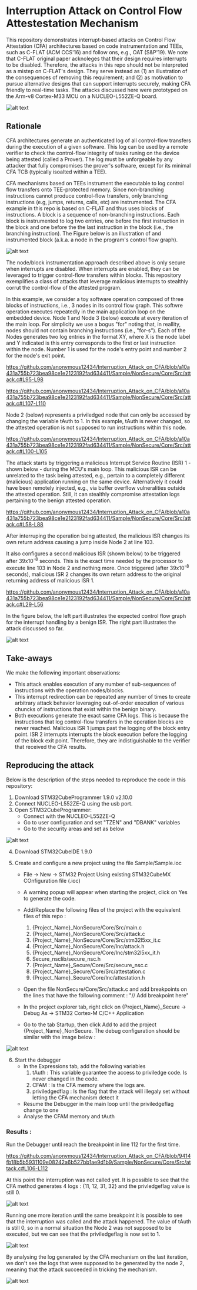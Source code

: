 # Interruption Attack on Control Flow Attestestation Mechanism

This repository demonstrates interrupt-based attacks on Control Flow Attestation (CFA) architectures based on code instrumentation and TEEs, such as C-FLAT (ACM CCS'16) and follow ons, e.g., OAT (S&P'19).
We note that C-FLAT original paper acknoleges that their design requires interrupts to be disabled.
Therefore, the attacks in this repo should not be interpreted as a mistep on C-FLAT's design.
They serve instead as (1) an illustration of the consequences of removing this requirement; and (2) as motivation to pursue alternative designs that can support interrupts securely, making CFA friendly to real-time tasks.
The attacks discussed here were prototyped on the Arm-v8 Cortex-M33 MCU on a NUCLEO-L552ZE-Q board.

![alt text](imgs/nucle_l552ze-q2.jpg )

## Rationale

CFA architectures generate an authenticated log of all control-flow transfers during the execution of a given software.
This log can be used by a remote verifier to check the control-flow integrity of tasks runing on the device being attested (called a Prover).
The log must be unforgeable by any attacker that fully compromises the prover's software, except for its minimal CFA TCB (typically isoalted within a TEE).

CFA mechanisms based on TEEs instrument the executable to log control flow transfers onto TEE-protected memory.
Since non-branching instructions cannot produce control-flow transfers, only branching instructions (e.g, jumps, returns, calls, etc) are instrumented.
The CFA example in this repo is based on C-FLAT and thus uses blocks of instructions. A block is a sequence of non-branching instructions.
Each block is instrumented to log two entries, one before the first instruction in the block and one before the the last instruction in the block (i.e., the branching instruction).
The Figure below is an illustration of and instrumented block (a.k.a. a node in the program's control flow graph).

![alt text](imgs/cfanode.jpg)

The node/block instrumentation approach described above is only secure when interrupts are disabled.
When interrupts are enabled, they can be leveraged to trigger control-flow transfers within blocks.
This repository exemplifies a class of attacks that leverage malicious interrupts to stealthly corrut the control-flow of the attested program.

In this example, we consider a toy software operation composed of three blocks of instructions, i.e., 3 nodes in its control flow graph.
This softwre operation executes repeatedly in the main application loop on the embedded device.
Node 1 and Node 3 (below) execute at every iteration of the main loop.
For simplicity we use a bogus "for" noting that, in reallity, nodes should not contain branching instructions (i.e., "for-s").
Each of the Nodes generates two log entries in the format XY, where X is the node label and Y indicated is this entry corresponds to the first or last instruction within the node.
Number 1 is used for the node's entry point and number 2 for the node's exit point.

https://github.com/anonymous12434/Interruption_Attack_on_CFA/blob/a10a431a755b723bea98ce1e2123192fad634411/Sample/NonSecure/Core/Src/attack.c#L95-L98

https://github.com/anonymous12434/Interruption_Attack_on_CFA/blob/a10a431a755b723bea98ce1e2123192fad634411/Sample/NonSecure/Core/Src/attack.c#L107-L110

Node 2 (below) represents a priviledged node that can only be accessed by changing the variable tAuth to 1. In this example, tAuth is never changed, so the attested operation is not supposed to run instructions within this node.

https://github.com/anonymous12434/Interruption_Attack_on_CFA/blob/a10a431a755b723bea98ce1e2123192fad634411/Sample/NonSecure/Core/Src/attack.c#L100-L105

The attack starts by triggering a malicious Interrupt Service Routine (ISR) 1 - shown below - during the MCU's main loop.
This malicious ISR can be unrelated to the task being attested, e.g., pertain to a completely different (malicious) application running on the same device.
Alternatively it could have been remotely injected, e.g., via buffer overflow vulneralities outside the attested operation.
Still, it can stealthly compromise attestation logs pertaining to the benign attested operation. 

https://github.com/anonymous12434/Interruption_Attack_on_CFA/blob/a10a431a755b723bea98ce1e2123192fad634411/Sample/NonSecure/Core/Src/attack.c#L58-L88

After interruping the operation being attested, the malicious ISR changes its own return address causing a jump inside Node 2 at line 103.

It also configures a second malicious ISR (shown below) to be triggered after 39x10<sup>-8</sup> seconds.
This is the exact time needed by the processor to execute line 103 in Node 2 and nothing more.
Once triggered (after 39x10<sup>-8</sup> seconds), malicious ISR 2 changes its own return address to the original returning address of malicious ISR 1.

https://github.com/anonymous12434/Interruption_Attack_on_CFA/blob/a10a431a755b723bea98ce1e2123192fad634411/Sample/NonSecure/Core/Src/attack.c#L29-L56

In the figure below, the left part illustrates the expected control flow graph for the interrupt handling by a benign ISR.
The right part illustrates the attack discussed so far.

![alt text](imgs/attack_Example.png )

## Take-aways

We make the following important observations:

- This attack enables execution of any number of sub-sequences of instructions with the operation nodes/blocks. 
- This interrupt redirection can be repeated any number of times to create arbitrary attack behavior leveraging out-of-order execution of various chuncks of instructions that exist within the benign binary. 
- Both executions generate the exact same CFA logs. This is because the instructions that log control-flow transfers in the operation blocks are never reached.
Malicious ISR 1 jumps past the logging of the block entry point. ISR 2 interrupts interrupts the block execution before the logging of the block exit point. Therefore, they are indistiguishable to the verifier that received the CFA results.

## Reproducing the attack

Below is the description of the steps needed to reproduce the code in this repository:

1. Download STM32CubeProgrammer 1.9.0 v2.10.0
2. Connect NUCLEO-L552ZE-Q using the usb port.
3. Open STM32CubeProgrammer:
    *   Connect with the NUCLEO-L552ZE-Q
    *   Go to user configuration and set "TZEN" and "DBANK" variables
    *   Go to the security areas and set as below

![alt text](imgs/securityRegionsConf.png )

4. Download STM32CubeIDE 1.9.0
    
5. Create and configure a new project using the file Sample/Sample.ioc
    
    * File -> New -> STM32 Project Using existing STM32CubeMX COnfiguration file (.ioc)
    * A warning popup will appear when starting the project, click on Yes to generate the code. 
    * Add/Replace the following files of the project with the equivalent files of this repo :
        
        1. {Project_Name}_NonSecure/Core/Src/main.c
        2. {Project_Name}_NonSecure/Core/Src/attack.c
        3. {Project_Name}_NonSecure/Core/Src/stm32l5xx_it.c
        4. {Project_Name}_NonSecure/Core/Inc/attack.h
        5. {Project_Name}_NonSecure/Core/Inc/stm32l5xx_it.h
        6. Secure_nsclib/secure_nsc.h
        7. {Project_Name}_Secure/Core/Src/secure_nsc.c
        8. {Project_Name}_Secure/Core/Src/attestation.c
        9. {Project_Name}_Secure/Core/Inc/attestation.h

    * Open the file NonSecure/Core/Src/attack.c and add breakpoints on the lines that have the following comment : "// Add breakpoint here"
    * In the project explorer tab, right click on {Project_Name}_Secure -> Debug As -> STM32 Cortex-M C/C++ Application
    * Go to the tab Startup, then click Add to add the project {Project_Name}_NonSecure. The debug configuration should be similar with the image below :

![alt text](imgs/debugconf.png )

6. Start the debugger
    * In the Expressions tab, add the following variables
        1. tAuth : This variable guarantee the access to priviledge code. Is never changed in the code.
        2. CFAM : Is the CFA memory where the logs are.
        3. priviledgedflag : Is the flag that the attack will illegaly set without letting the CFA mechanism detect it 
    * Resume the Debugger in the main loop until the priviledgeflag change to one
    * Analyse the CFAM memory and tAuth 


### Results :

Run the Debugger until reach the breakpoint in line 112 for the first time.

https://github.com/anonymous12434/Interruption_Attack_on_CFA/blob/9414fb18b5b5931109e08242a6b527bb1ae9d1b9/Sample/NonSecure/Core/Src/attack.c#L106-L112

At this point the interruption was not called yet. It is possible to see that the CFA method generates 4 logs : {11, 12, 31, 32} and the privledgeflag value is still 0.

![alt text](imgs/beforeAttack.png )


Running one more iteration until the same breakpoint it is possible to see that the interruption was called and the attack happened. The value of tAuth is still 0, so in a normal situation the Node 2 was not supposed to be executed, but we can see that the priviledgeflag is now set to 1.

![alt text](imgs/afterAttack.png )

By analysing the log generated by the CFA mechanism on the last iteration, we don't see the logs that were supposed to be generated by the node 2, meaning that the attack succeeded in tricking the mechanism.

![alt text](imgs/attackLog.png )
